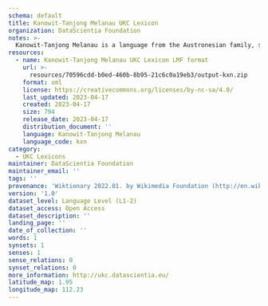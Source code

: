 ```yaml
---
schema: default
title: Kanowit-Tanjong Melanau UKC Lexicon
organization: DataScientia Foundation
notes: >-
  Kanowit-Tanjong Melanau is a language from the Austronesian family, spoken in Oceania. The UKC Lexicon of Kanowit-Tanjong Melanau is represented as a lexico-semantic network. It consists of words, word senses, synsets, as well as sense-level and synset-level relationships.
resources:
  - name: Kanowit-Tanjong Melanau UKC Lexicon LMF format
    url: >-
      resources/70596cdd-b0ed-460b-8b95-21c6c0a19eb3/output-kxn.zip
    format: xml
    license: https://creativecommons.org/licenses/by-nc-sa/4.0/
    last_updated: 2023-04-17
    created: 2023-04-17
    size: 794
    release_date: 2023-04-17
    distribution_document: ''
    language: Kanowit-Tanjong Melanau
    language_code: kxn
category:
  - UKC Lexicons
maintainer: DataScientia Foundation
maintainer_email: ''
tags: ''
provenance: 'Wiktionary 2022.01. by Wikimedia Foundation (http://en.wiktionary.org); Princeton WordNet 2.1 by Princeton University (https://wordnet.princeton.edu)'
version: '1.0'
dataset_level: Language Level (L1-2)
dataset_access: Open Access
dataset_description: ''
landing_page: ''
date_of_collection: ''
words: 1
synsets: 1
senses: 1
sense_relations: 0
synset_relations: 0
more_information: http://ukc.datascientia.eu/
latitude_map: 1.95
longitude_map: 112.23
---
```

